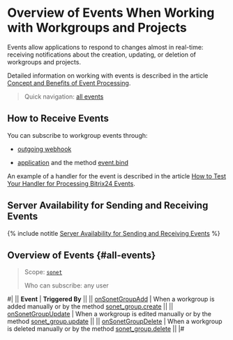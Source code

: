 # Overview of Events When Working with Workgroups and Projects

Events allow applications to respond to changes almost in real-time: receiving notifications about the creation, updating, or deletion of workgroups and projects.

Detailed information on working with events is described in the article [Concept and Benefits of Event Processing](../../events/index.md).

> Quick navigation: [all events](#all-events)

## How to Receive Events

You can subscribe to workgroup events through:

-  [outgoing webhook](../../../local-integrations/local-webhooks.md)

-  [application](../../app-installation/index.md) and the method [event.bind](../../events/event-bind.md)

An example of a handler for the event is described in the article [How to Test Your Handler for Processing Bitrix24 Events](../../events/test-handler.md).

## Server Availability for Sending and Receiving Events

{% include notitle [Server Availability for Sending and Receiving Events](../../../_includes/events-index.md) %}

## Overview of Events {#all-events}

> Scope: [`sonet`](../../scopes/permissions.md)
>
> Who can subscribe: any user

#|
|| **Event** | **Triggered By** ||
|| [onSonetGroupAdd](./on-sonet-group-add.md) | When a workgroup is added manually or by the method [sonet_group.create](../sonet-group-create.md) ||
|| [onSonetGroupUpdate](./on-sonet-group-update.md) | When a workgroup is edited manually or by the method [sonet_group.update](../sonet-group-update.md) ||
|| [onSonetGroupDelete](./on-sonet-group-delete.md) | When a workgroup is deleted manually or by the method [sonet_group.delete](../sonet-group-delete.md) ||
|#